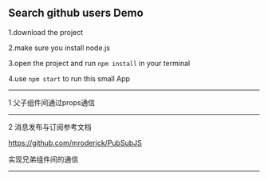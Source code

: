 ## Search github users Demo

1.download the project

2.make sure you install node.js

3.open the project and run `npm install` in your terminal

4.use `npm start` to run this small App

---------------------------------------
1 父子组件间通过props通信

---------------------------------------
2 消息发布与订阅参考文档

https://github.com/mroderick/PubSubJS

实现兄弟组件间的通信

---------------------------------------
